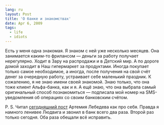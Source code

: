 ```yaml
---
lang: ru
layout: Post
title: 'О банке и знакомствах'
date: Apr 6, 2009
tags:
  - life
  - idiots
---
```


Есть у меня одна знакомая. Я знаком с ней уже несколько месяцев. Она занимается каким-то фрилансом — деньги за работу получает нерегулярно. Ходит в Зару на распродажи и в Детский мир. А по дороге домой заходит в Наш гипермаркет за продуктами. Иногда покупает только самое необходимое, а иногда, после получения на свой счёт денег за очередную работу, устраивает себе маленький праздник. К сожалению, я не знаю имени своей знакомой. Знаю только, что она тоже клиент Альфа-банка, как и я. А ещё знаю, что она выбрала самый оригинальный способ познакомиться — подписала мой номер на SMS-уведомления об операциях со своим банковским счётом.

P. S. Читал [сегодняшний пост](http://tema.livejournal.com/317088.html "Артемий Лебедев: Кредит Европабанк — але, ку-ку") Артемия Лебедева как про себя. Правда я намного ленивее Людвига и звонил в банк всего два раза. Второй раз только сегодня. Оба раза обещали всё исправить.
